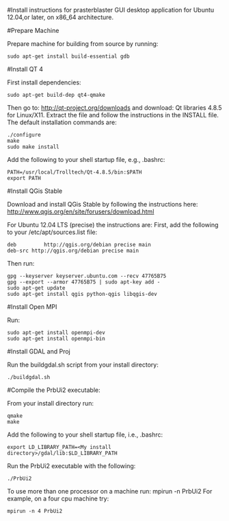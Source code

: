 ﻿#Install instructions for prasterblaster GUI desktop application for Ubuntu 12.04,or later, on x86_64 architecture.

#Prepare Machine

  Prepare machine for building from source by running:
```
sudo apt-get install build-essential gdb
```

#Install QT 4
 
  First install dependencies:
```
sudo apt-get build-dep qt4-qmake
``` 
 Then go to:
http://qt-project.org/downloads
  and download:
Qt libraries 4.8.5 for Linux/X11.
  Extract the file and follow the instructions in the INSTALL file.
  The default installation commands are:
```
./configure
make
sudo make install
```
  Add the following to your shell startup file, e.g., .bashrc:
```
PATH=/usr/local/Trolltech/Qt-4.8.5/bin:$PATH
export PATH
```

#Install QGis Stable

  Download and install QGis Stable by following the instructions here:
http://www.qgis.org/en/site/forusers/download.html

  For Ubuntu 12.04 LTS (precise) the instructions are:
  First, add the following to your /etc/apt/sources.list file:
```
deb         http://qgis.org/debian precise main
deb-src http://qgis.org/debian precise main
```
  Then run:
```
gpg --keyserver keyserver.ubuntu.com --recv 47765B75
gpg --export --armor 47765B75 | sudo apt-key add -
sudo apt-get update
sudo apt-get install qgis python-qgis libqgis-dev
```

#Install Open MPI

  Run:
```
sudo apt-get install openmpi-dev
sudo apt-get install openmpi-bin
```

#Install GDAL and Proj

  Run the buildgdal.sh script from your install directory:
```
./buildgdal.sh
```

#Compile the PrbUi2 executable:

  From your install directory run:
```
qmake
make
```
  Add the following to your shell startup file, i.e., .bashrc:  
```
export LD_LIBRARY_PATH=<My install directory>/gdal/lib:$LD_LIBRARY_PATH
```
  Run the PrbUi2 executable with the following:
```
./PrbUi2
```
To use more than one processor on a machine run:
mpirun -n <number of processors to use> PrbUi2
For example, on a four cpu machine try:
```
mpirun -n 4 PrbUi2
```

